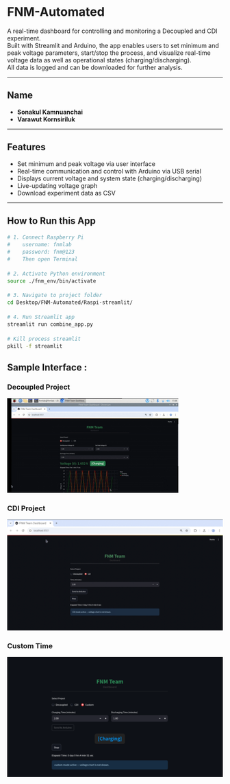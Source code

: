 # FNM-Automated

A real-time dashboard for controlling and monitoring a Decoupled and CDI experiment.  
Built with Streamlit and Arduino, the app enables users to set minimum and peak voltage parameters, start/stop the process, and visualize real-time voltage data as well as operational states (charging/discharging).  
All data is logged and can be downloaded for further analysis.

---

## Name
- **Sonakul Kamnuanchai**
- **Varawut Kornsiriluk**

---

## Features
- Set minimum and peak voltage via user interface
- Real-time communication and control with Arduino via USB serial
- Displays current voltage and system state (charging/discharging)
- Live-updating voltage graph
- Download experiment data as CSV

---

## How to Run this App

```bash
# 1. Connect Raspberry Pi
#    username: fnmlab
#    password: fnm@123
#    Then open Terminal

# 2. Activate Python environment
source ./fnm_env/bin/activate

# 3. Navigate to project folder
cd Desktop/FNM-Automated/Raspi-streamlit/

# 4. Run Streamlit app
streamlit run combine_app.py

# Kill process streamlit
pkill -f streamlit
```

## Sample Interface :
### Decoupled Project
![Demo](assets/decoupled.gif)

### CDI Project
![App Screenshot](assets/cdi_cap.jpg)

### Custom Time
![App Screenshot](assets/custom.PNG)